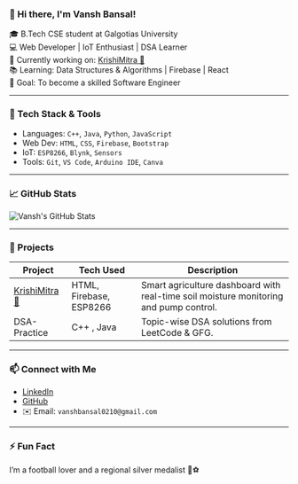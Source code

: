 ### 👋 Hi there, I'm Vansh Bansal!

🎓 B.Tech CSE student at Galgotias University  
💻 Web Developer | IoT Enthusiast | DSA Learner  
🚀 Currently working on: [KrishiMitra 🌱](https://github.com/Vanshbansal-7/KrishiMitra)  
📚 Learning: Data Structures & Algorithms | Firebase | React  
🎯 Goal: To become a skilled Software Engineer  

---

### 🔧 Tech Stack & Tools

- Languages: `C++`, `Java`, `Python`, `JavaScript`
- Web Dev: `HTML`, `CSS`, `Firebase`, `Bootstrap`
- IoT: `ESP8266`, `Blynk`, `Sensors`
- Tools: `Git`, `VS Code`, `Arduino IDE`, `Canva`

---

### 📈 GitHub Stats

![Vansh's GitHub Stats](https://github-readme-stats.vercel.app/api?username=Vanshbansal-7&show_icons=true&theme=tokyonight)

---

### 🚀 Projects

| Project | Tech Used | Description |
|--------|-----------|-------------|
| [KrishiMitra 🌱](https://github.com/Vanshbansal-7/KrishiMitra) | HTML, Firebase, ESP8266 | Smart agriculture dashboard with real-time soil moisture monitoring and pump control. |
| DSA-Practice | C++ , Java | Topic-wise DSA solutions from LeetCode & GFG. |

---

### 📫 Connect with Me

- [LinkedIn](https://www.linkedin.com/in/vansh-bansal0210)
- [GitHub](https://github.com/Vanshbansal-7)
- ✉️ Email: `vanshbansal0210@gmail.com`

---

### ⚡ Fun Fact
I’m a football lover and a regional silver medalist 🏅⚽  



